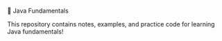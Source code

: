 📘 Java Fundamentals

This repository contains notes, examples, and practice code for learning Java fundamentals!
